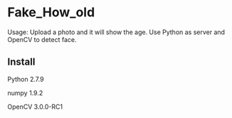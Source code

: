 # Fake_How_old
Usage: Upload a photo and it will show the age.
Use Python as server and OpenCV to detect face.

Install
-------------------------------------------------------------------------------------------------------------------------------
Python 2.7.9

numpy 1.9.2

OpenCV 3.0.0-RC1
